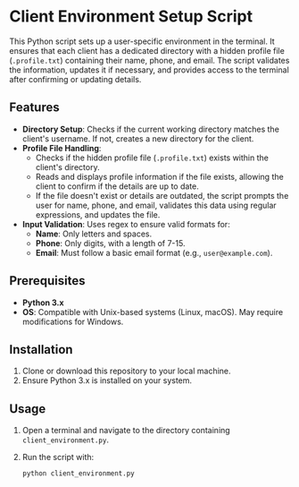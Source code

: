 # Client Environment Setup Script

This Python script sets up a user-specific environment in the terminal. It ensures that each client has a dedicated directory with a hidden profile file (`.profile.txt`) containing their name, phone, and email. The script validates the information, updates it if necessary, and provides access to the terminal after confirming or updating details.

## Features

- **Directory Setup**: Checks if the current working directory matches the client's username. If not, creates a new directory for the client.
- **Profile File Handling**: 
  - Checks if the hidden profile file (`.profile.txt`) exists within the client's directory.
  - Reads and displays profile information if the file exists, allowing the client to confirm if the details are up to date.
  - If the file doesn't exist or details are outdated, the script prompts the user for name, phone, and email, validates this data using regular expressions, and updates the file.
- **Input Validation**: Uses regex to ensure valid formats for:
  - **Name**: Only letters and spaces.
  - **Phone**: Only digits, with a length of 7-15.
  - **Email**: Must follow a basic email format (e.g., `user@example.com`).

## Prerequisites

- **Python 3.x**
- **OS**: Compatible with Unix-based systems (Linux, macOS). May require modifications for Windows.

## Installation

1. Clone or download this repository to your local machine.
2. Ensure Python 3.x is installed on your system.

## Usage

1. Open a terminal and navigate to the directory containing `client_environment.py`.
2. Run the script with:

   ```bash
   python client_environment.py
